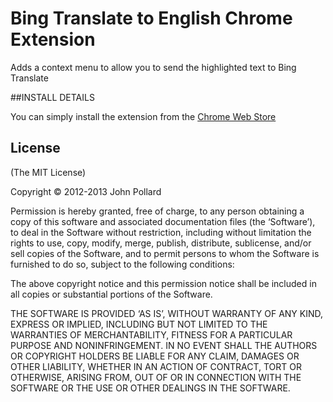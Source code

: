 # Bing Translate to English Chrome Extension
Adds a context menu to allow you to send the highlighted text to Bing Translate

##INSTALL DETAILS

You can simply install the extension from the [Chrome Web Store](https://chrome.google.com/webstore/detail/hogdcbncicoifbkfdofpejkkckgkbjig)

## License ##

(The MIT License)

Copyright © 2012-2013 John Pollard

Permission is hereby granted, free of charge, to any person obtaining a copy of this software and associated documentation files (the ‘Software’), to deal in the Software without restriction, including without limitation the rights to use, copy, modify, merge, publish, distribute, sublicense, and/or sell copies of the Software, and to permit persons to whom the Software is furnished to do so, subject to the following conditions:

The above copyright notice and this permission notice shall be included in all copies or substantial portions of the Software.

THE SOFTWARE IS PROVIDED ‘AS IS’, WITHOUT WARRANTY OF ANY KIND, EXPRESS OR IMPLIED, INCLUDING BUT NOT LIMITED TO THE WARRANTIES OF MERCHANTABILITY, FITNESS FOR A PARTICULAR PURPOSE AND NONINFRINGEMENT. IN NO EVENT SHALL THE AUTHORS OR COPYRIGHT HOLDERS BE LIABLE FOR ANY CLAIM, DAMAGES OR OTHER LIABILITY, WHETHER IN AN ACTION OF CONTRACT, TORT OR OTHERWISE, ARISING FROM, OUT OF OR IN CONNECTION WITH THE SOFTWARE OR THE USE OR OTHER DEALINGS IN THE SOFTWARE.

